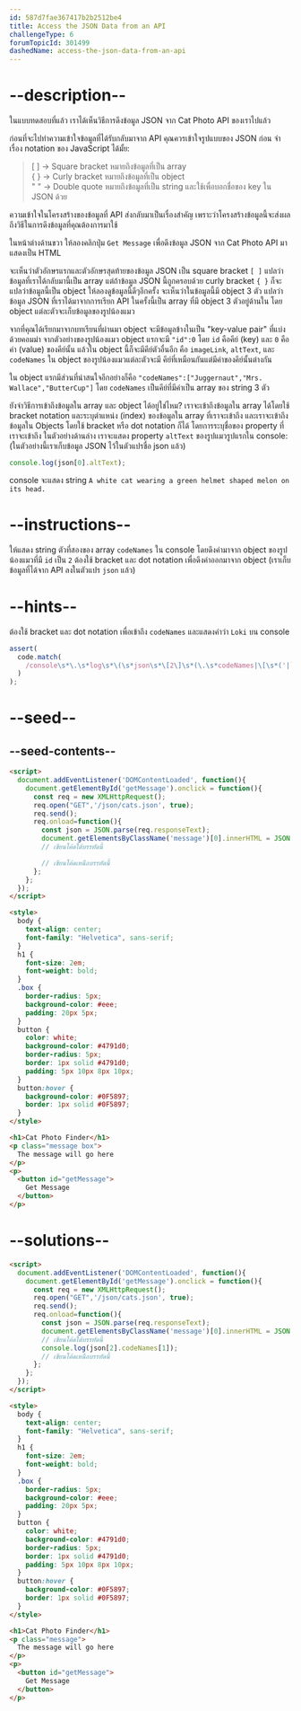 ```yaml
---
id: 587d7fae367417b2b2512be4
title: Access the JSON Data from an API
challengeType: 6
forumTopicId: 301499
dashedName: access-the-json-data-from-an-api
---
```


# --description--

ในแบบทดสอบที่แล้ว เราได้เห็นวิธีการดึงข้อมูล JSON จาก Cat Photo API ของเราไปแล้ว

ก่อนที่จะไปทำความเข้าใจข้อมูลที่ได้รับกลับมาจาก API คุณควรเข้าใจรูปแบบของ JSON ก่อน 
จำเรื่อง notation ของ JavaScript ได้มั้ย:

<blockquote>[ ] -> Square bracket หมายถึงข้อมูลที่เป็น array<br>{ } -> Curly bracket หมายถึงข้อมูลที่เป็น object<br>" " -> Double quote หมายถึงข้อมูลที่เป็น string และใช้เพื่อบอกชื่อของ key ใน JSON ด้วย</blockquote>

ความเข้าใจในโครงสร้างของข้อมูลที่ API ส่งกลับมาเป็นเรื่องสำคัญ เพราะว่าโครงสร้างข้อมูลนี้จะส่งผลถึงวิธีในการดึงข้อมูลที่คุณต้องการมาใช้

ในหน้าต่างด้านขวา ให้ลองคลิกปุ่ม `Get Message` เพื่อดึงข้อมูล JSON จาก Cat Photo API มาแสดงเป็น HTML

จะเห็นว่าตัวอักษรแรกและตัวอักษรสุดท้ายของข้อมูล JSON เป็น square bracket `[ ]` แปลว่าข้อมูลที่เราได้กลับมานี้เป็น array แต่ถ้าข้อมูล JSON นี้ถูกครอบด้วย curly bracket `{ }` ก็จะแปลว่าข้อมูลนี้เป็น object 
ให้ลองดูข้อมูลนี้ดีๆอีกครั้ง จะเห็นว่าในข้อมูลนี้มี object 3 ตัว 
แปลว่าข้อมูล JSON ที่เราได้มาจากการเรียก API ในครั้งนี้เป็น array ที่มี object 3 ตัวอยู่ด้านใน โดย object แต่ละตัวจะเก็บข้อมูลของรูปน้องแมว

จากที่คุณได้เรียกมาจากบทเรียนที่ผ่านมา object จะมีข้อมูลข้างในเป็น "key-value pair" ที่แบ่งด้วยคอมม่า 
จากตัวอย่างของรูปน้องแมว object แรกจะมี `"id":0` 
โดย `id` คือคีย์ (key) และ `0` คือค่า (value) ของคีย์นั้น 
แล้วใน object นี้ก็จะมีคีย์ตัวอื่นอีก คือ `imageLink`, `altText`, และ `codeNames` 
ใน object ของรูปน้องแมวแต่ละตัวจะมี คีย์ที่เหมือนกันแต่มีค่าของคีย์นั้นต่างกัน

ใน object แรกมีส่วนที่น่าสนใจอีกอย่างก็คือ `"codeNames":["Juggernaut","Mrs. Wallace","ButterCup"]` โดย `codeNames` เป็นคีย์ที่มีค่าเป็น array ของ string 3 ตัว

ยังจำวิธีการเข้าถึงข้อมูลใน array และ object ได้อยู่ใช่ไหม? 
เราจะเข้าถึงข้อมูลใน array ได้โดยใช้ bracket notation และระบุตำแหน่ง (index) ของข้อมูลใน array ที่เราจะเข้าถึง 
และเราจะเข้าถึงข้อมูลใน Objects โดยใช้ bracket หรือ dot notation ก็ได้ โดยการระบุชื่อของ property ที่เราจะเข้าถึง
ในตัวอย่างด้านล่าง เราจะแสดง property `altText` ของรูปแมวรูปแรกใน console:
(ในตัวอย่างนี้เราเก็บข้อมูล JSON ไว้ในตัวแปรชื่อ json แล้ว)

```js
console.log(json[0].altText);
```

console จะแสดง string `A white cat wearing a green helmet shaped melon on its head.`

# --instructions--

ให้แสดง string ตัวที่สองของ array `codeNames` ใน console โดยดึงค่ามาจาก object ของรูปน้องแมวที่มี `id` เป็น `2`
ต้องใช้ bracket และ dot notation เพื่อดึงค่าออกมาจาก object (เราเก็บข้อมูลที่ได้จาก API ลงในตัวแปร `json` แล้ว)

# --hints--

ต้องใช้ bracket และ dot notation เพื่อเข้าถึง `codeNames` และแสดงคำว่า `Loki` บน console

```js
assert(
  code.match(
    /console\s*\.\s*log\s*\(\s*json\s*\[2\]\s*(\.\s*codeNames|\[\s*('|`|")codeNames\2\s*\])\s*\[\s*1\s*\]\s*\)/g
  )
);
```

# --seed--

## --seed-contents--

```html
<script>
  document.addEventListener('DOMContentLoaded', function(){
    document.getElementById('getMessage').onclick = function(){
      const req = new XMLHttpRequest();
      req.open("GET",'/json/cats.json', true);
      req.send();
      req.onload=function(){
        const json = JSON.parse(req.responseText);
        document.getElementsByClassName('message')[0].innerHTML = JSON.stringify(json);
        // เขียนโค้ดใต้บรรทัดนี้

        // เขียนโค้ดเหนือบรรทัดนี้
      };
    };
  });
</script>

<style>
  body {
    text-align: center;
    font-family: "Helvetica", sans-serif;
  }
  h1 {
    font-size: 2em;
    font-weight: bold;
  }
  .box {
    border-radius: 5px;
    background-color: #eee;
    padding: 20px 5px;
  }
  button {
    color: white;
    background-color: #4791d0;
    border-radius: 5px;
    border: 1px solid #4791d0;
    padding: 5px 10px 8px 10px;
  }
  button:hover {
    background-color: #0F5897;
    border: 1px solid #0F5897;
  }
</style>

<h1>Cat Photo Finder</h1>
<p class="message box">
  The message will go here
</p>
<p>
  <button id="getMessage">
    Get Message
  </button>
</p>
```

# --solutions--

```html
<script>
  document.addEventListener('DOMContentLoaded', function(){
    document.getElementById('getMessage').onclick = function(){
      const req = new XMLHttpRequest();
      req.open("GET",'/json/cats.json', true);
      req.send();
      req.onload=function(){
        const json = JSON.parse(req.responseText);
        document.getElementsByClassName('message')[0].innerHTML = JSON.stringify(json);
        // เขียนโค้ดใต้บรรทัดนี้
        console.log(json[2].codeNames[1]);
        // เขียนโค้ดเหนือบรรทัดนี้
      };
    };
  });
</script>

<style>
  body {
    text-align: center;
    font-family: "Helvetica", sans-serif;
  }
  h1 {
    font-size: 2em;
    font-weight: bold;
  }
  .box {
    border-radius: 5px;
    background-color: #eee;
    padding: 20px 5px;
  }
  button {
    color: white;
    background-color: #4791d0;
    border-radius: 5px;
    border: 1px solid #4791d0;
    padding: 5px 10px 8px 10px;
  }
  button:hover {
    background-color: #0F5897;
    border: 1px solid #0F5897;
  }
</style>

<h1>Cat Photo Finder</h1>
<p class="message">
  The message will go here
</p>
<p>
  <button id="getMessage">
    Get Message
  </button>
</p>
```
